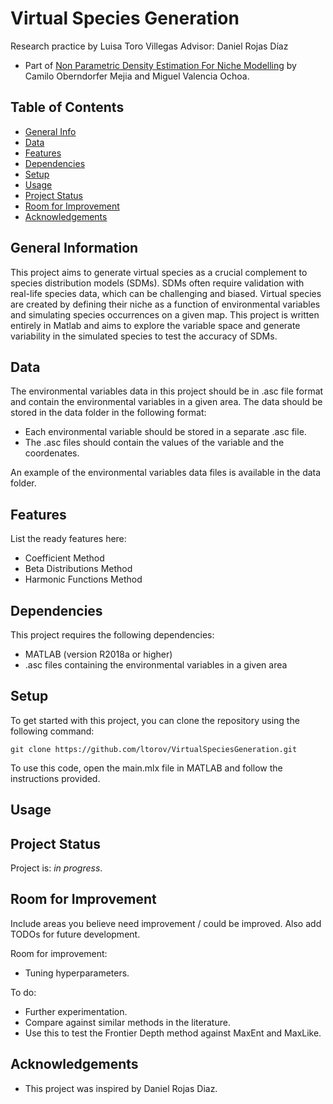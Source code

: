 # Virtual Species Generation
Research practice by Luisa Toro Villegas
Advisor: Daniel Rojas Díaz

- Part of [Non Parametric Density Estimation For Niche Modelling](https://github.com/coberndorm/Niche-Modelling) by Camilo Oberndorfer Mejia and Miguel Valencia Ochoa.

## Table of Contents
* [General Info](#general-information)
* [Data](#data)
* [Features](#features)
* [Dependencies](#dependencies)
* [Setup](#setup)
* [Usage](#usage)
* [Project Status](#project-status)
* [Room for Improvement](#room-for-improvement)
* [Acknowledgements](#acknowledgements)
<!-- * [License](#license) -->


## General Information
This project aims to generate virtual species as a crucial complement to species distribution models (SDMs). SDMs often require validation with real-life species data, which can be challenging and biased. Virtual species are created by defining their niche as a function of environmental variables and simulating species occurrences on a given map. This project is written entirely in Matlab and aims to explore the variable space and generate variability in the simulated species to test the accuracy of SDMs.


## Data

The environmental variables data in this project should be in .asc file format and contain the environmental variables in a given area. The data should be stored in the data folder in the following format:

- Each environmental variable should be stored in a separate .asc file.
- The .asc files should contain the values of the variable and the coordenates.

An example of the environmental variables data files is available in the data folder.


## Features
List the ready features here:
- Coefficient Method
- Beta Distributions Method
- Harmonic Functions Method


## Dependencies

This project requires the following dependencies:

- MATLAB (version R2018a or higher)
- .asc files containing the environmental variables in a given area

## Setup

To get started with this project, you can clone the repository using the following command:

`git clone https://github.com/ltorov/VirtualSpeciesGeneration.git`

To use this code, open the main.mlx file in MATLAB and follow the instructions provided.


## Usage



## Project Status
Project is: _in progress_.


## Room for Improvement
Include areas you believe need improvement / could be improved. Also add TODOs for future development.

Room for improvement:
- Tuning hyperparameters.

To do:
- Further experimentation.
- Compare against similar methods in the literature.
- Use this to test the Frontier Depth method against MaxEnt and MaxLike.


## Acknowledgements

- This project was inspired by Daniel Rojas Diaz.
